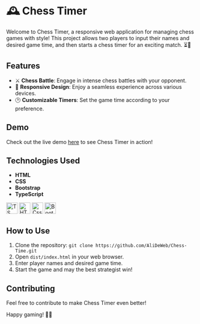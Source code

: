 # 🕰️ Chess Timer

Welcome to Chess Timer, a responsive web application for managing chess games with style! This project allows two players to input their names and desired game time, and then starts a chess timer for an exciting match. ⏳👑

## Features

- ⚔️ **Chess Battle**: Engage in intense chess battles with your opponent.
- 🔄 **Responsive Design**: Enjoy a seamless experience across various devices.
- 🕑 **Customizable Timers**: Set the game time according to your preference.

## Demo

Check out the live demo [here](https://alideweb.github.io/Chess-Time/dist/) to see Chess Timer in action!

## Technologies Used

- **HTML**
- **CSS**
- **Bootstrap**
- **TypeScript**

<img title="TS" src="https://raw.githubusercontent.com/danielcranney/readme-generator/main/public/icons/skills/typescript-colored.svg" alt="TS" width="30" /> <img title="HTML" src="https://raw.githubusercontent.com/danielcranney/readme-generator/main/public/icons/skills/html5-colored.svg" alt="HTML" width="30" /> <img title="CSS" src="https://raw.githubusercontent.com/danielcranney/readme-generator/main/public/icons/skills/css3-colored.svg" alt="Css" width="30" /> <img title="Bootstrap" src="https://raw.githubusercontent.com/danielcranney/readme-generator/main/public/icons/skills/bootstrap-colored.svg" alt="Bootstrap" width="30" />

## How to Use

1. Clone the repository: `git clone https://github.com/AliDeWeb/Chess-Time.git`
2. Open `dist/index.html` in your web browser.
3. Enter player names and desired game time.
4. Start the game and may the best strategist win!

## Contributing

Feel free to contribute to make Chess Timer even better!

Happy gaming! 🚀🔥
